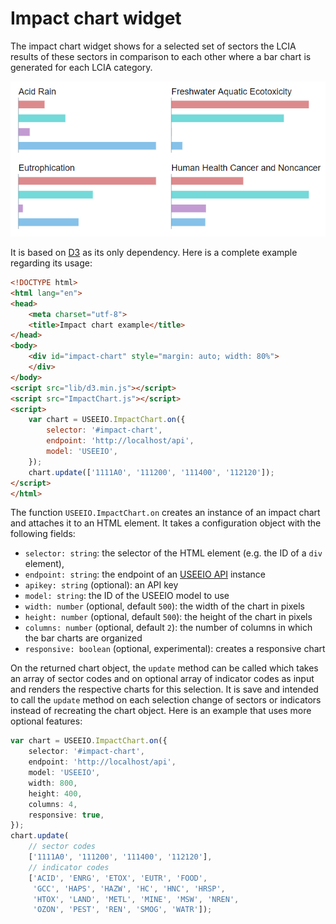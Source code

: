 # Impact chart widget
The impact chart widget shows for a selected set of sectors the LCIA results
of these sectors in comparison to each other where a bar chart is generated
for each LCIA category.

![](./images/impact_chart.png)

It is based on [D3](https://d3js.org/) as its only dependency. Here is
a complete example regarding its usage:

```html
<!DOCTYPE html>
<html lang="en">
<head>
    <meta charset="utf-8">
    <title>Impact chart example</title>
</head>
<body>
    <div id="impact-chart" style="margin: auto; width: 80%">
    </div>
</body>
<script src="lib/d3.min.js"></script>
<script src="ImpactChart.js"></script>
<script>
    var chart = USEEIO.ImpactChart.on({
        selector: '#impact-chart',
        endpoint: 'http://localhost/api',
        model: 'USEEIO',
    });
    chart.update(['1111A0', '111200', '111400', '112120']);
</script>
</html>
```

The function `USEEIO.ImpactChart.on` creates an instance of an impact chart
and attaches it to an HTML element. It takes a configuration object with the
following fields:

* `selector: string`: the selector of the HTML element (e.g. the ID of a `div`
  element),
* `endpoint: string`: the endpoint of an [USEEIO API]() instance
* `apikey: string` (optional): an API key
* `model: string`: the ID of the USEEIO model to use
* `width: number` (optional, default `500`): the width of the chart in pixels
* `height: number` (optional, default `500`): the height of the chart in pixels
* `columns: number` (optional, default `2`): the number of columns in which the
  bar charts are organized
* `responsive: boolean` (optional, experimental): creates a responsive chart

On the returned chart object, the `update` method can be called which takes an
array of sector codes and on optional array of indicator codes as input and
renders the respective charts for this selection. It is save and intended to
call the `update` method on each selection change of sectors or indicators
instead of recreating the chart object. Here is an example that uses more
optional features:

```ts
var chart = USEEIO.ImpactChart.on({
    selector: '#impact-chart',
    endpoint: 'http://localhost/api',
    model: 'USEEIO',
    width: 800,
    height: 400,
    columns: 4,
    responsive: true,
});
chart.update(
    // sector codes
    ['1111A0', '111200', '111400', '112120'],
    // indicator codes
    ['ACID', 'ENRG', 'ETOX', 'EUTR', 'FOOD', 
     'GCC', 'HAPS', 'HAZW', 'HC', 'HNC', 'HRSP', 
     'HTOX', 'LAND', 'METL', 'MINE', 'MSW', 'NREN',
     'OZON', 'PEST', 'REN', 'SMOG', 'WATR']);
```
